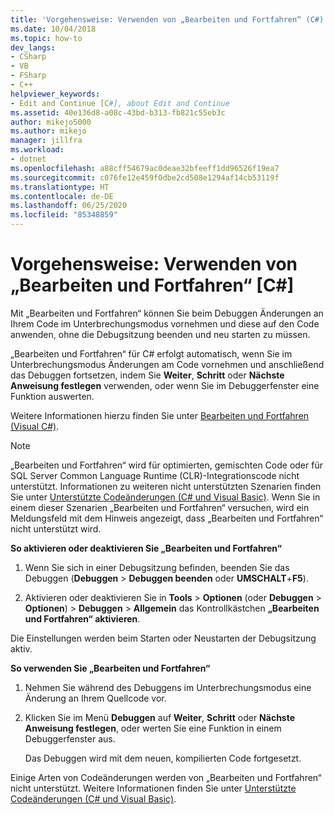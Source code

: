 ```yaml
---
title: 'Vorgehensweise: Verwenden von „Bearbeiten und Fortfahren“ (C#) | Microsoft-Dokumentation'
ms.date: 10/04/2018
ms.topic: how-to
dev_langs:
- CSharp
- VB
- FSharp
- C++
helpviewer_keywords:
- Edit and Continue [C#], about Edit and Continue
ms.assetid: 40e136d8-a08c-43bd-b313-fb821c55eb3c
author: mikejo5000
ms.author: mikejo
manager: jillfra
ms.workload:
- dotnet
ms.openlocfilehash: a88cff54679ac0deae32bfeeff1dd96526f19ea7
ms.sourcegitcommit: c076fe12e459f0dbe2cd508e1294af14cb53119f
ms.translationtype: HT
ms.contentlocale: de-DE
ms.lasthandoff: 06/25/2020
ms.locfileid: "85348859"
---
```

# <a name="how-to-use-edit-and-continue-c"></a>Vorgehensweise: Verwenden von „Bearbeiten und Fortfahren“ [C#]
Mit „Bearbeiten und Fortfahren“ können Sie beim Debuggen Änderungen an Ihrem Code im Unterbrechungsmodus vornehmen und diese auf den Code anwenden, ohne die Debugsitzung beenden und neu starten zu müssen.

„Bearbeiten und Fortfahren“ für C# erfolgt automatisch, wenn Sie im Unterbrechungsmodus Änderungen am Code vornehmen und anschließend das Debuggen fortsetzen, indem Sie **Weiter**, **Schritt** oder **Nächste Anweisung festlegen** verwenden, oder wenn Sie im Debuggerfenster eine Funktion auswerten.

Weitere Informationen hierzu finden Sie unter [Bearbeiten und Fortfahren (Visual C#)](../debugger/edit-and-continue-visual-csharp.md).

>[!NOTE]
>„Bearbeiten und Fortfahren“ wird für optimierten, gemischten Code oder für SQL Server Common Language Runtime (CLR)-Integrationscode nicht unterstützt. Informationen zu weiteren nicht unterstützten Szenarien finden Sie unter [Unterstützte Codeänderungen (C# und Visual Basic)](../debugger/supported-code-changes-csharp.md). Wenn Sie in einem dieser Szenarien „Bearbeiten und Fortfahren“ versuchen, wird ein Meldungsfeld mit dem Hinweis angezeigt, dass „Bearbeiten und Fortfahren“ nicht unterstützt wird.

**So aktivieren oder deaktivieren Sie „Bearbeiten und Fortfahren“**

1. Wenn Sie sich in einer Debugsitzung befinden, beenden Sie das Debuggen (**Debuggen** > **Debuggen beenden** oder **UMSCHALT**+**F5**).

1. Aktivieren oder deaktivieren Sie in **Tools** > **Optionen** (oder **Debuggen** > **Optionen**) > **Debuggen** > **Allgemein** das Kontrollkästchen **„Bearbeiten und Fortfahren“ aktivieren**.

Die Einstellungen werden beim Starten oder Neustarten der Debugsitzung aktiv.

**So verwenden Sie „Bearbeiten und Fortfahren“**

1. Nehmen Sie während des Debuggens im Unterbrechungsmodus eine Änderung an Ihrem Quellcode vor.

1. Klicken Sie im Menü **Debuggen** auf **Weiter**, **Schritt** oder **Nächste Anweisung festlegen**, oder werten Sie eine Funktion in einem Debuggerfenster aus.

   Das Debuggen wird mit dem neuen, kompilierten Code fortgesetzt.

Einige Arten von Codeänderungen werden von „Bearbeiten und Fortfahren“ nicht unterstützt. Weitere Informationen finden Sie unter [Unterstützte Codeänderungen (C# und Visual Basic)](../debugger/supported-code-changes-csharp.md).
